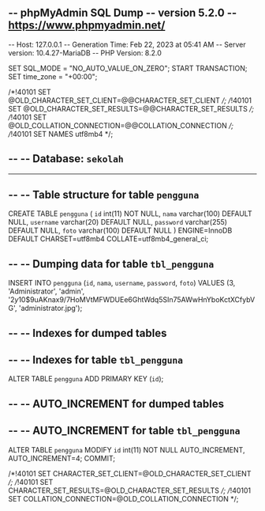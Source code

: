 -- phpMyAdmin SQL Dump
-- version 5.2.0
-- https://www.phpmyadmin.net/
--
-- Host: 127.0.0.1
-- Generation Time: Feb 22, 2023 at 05:41 AM
-- Server version: 10.4.27-MariaDB
-- PHP Version: 8.2.0

SET SQL_MODE = "NO_AUTO_VALUE_ON_ZERO";
START TRANSACTION;
SET time_zone = "+00:00";


/*!40101 SET @OLD_CHARACTER_SET_CLIENT=@@CHARACTER_SET_CLIENT */;
/*!40101 SET @OLD_CHARACTER_SET_RESULTS=@@CHARACTER_SET_RESULTS */;
/*!40101 SET @OLD_COLLATION_CONNECTION=@@COLLATION_CONNECTION */;
/*!40101 SET NAMES utf8mb4 */;

--
-- Database: `sekolah`
--

-- --------------------------------------------------------

--
-- Table structure for table `pengguna`
--

CREATE TABLE `pengguna` (
  `id` int(11) NOT NULL,
  `nama` varchar(100) DEFAULT NULL,
  `username` varchar(20) DEFAULT NULL,
  `password` varchar(255) DEFAULT NULL,
  `foto` varchar(100) DEFAULT NULL
) ENGINE=InnoDB DEFAULT CHARSET=utf8mb4 COLLATE=utf8mb4_general_ci;

--
-- Dumping data for table `tbl_pengguna`
--

INSERT INTO `pengguna` (`id`, `nama`, `username`, `password`, `foto`) VALUES
(3, 'Administrator', 'admin', '$2y$10$9uAKnax9/7HoMVtMFWDUEe6GhtWdq5SIn75AWwHnYboKctXCfybVG', 'administrator.jpg');

--
-- Indexes for dumped tables
--

--
-- Indexes for table `tbl_pengguna`
--
ALTER TABLE `pengguna`
  ADD PRIMARY KEY (`id`);

--
-- AUTO_INCREMENT for dumped tables
--

--
-- AUTO_INCREMENT for table `tbl_pengguna`
--
ALTER TABLE `pengguna`
  MODIFY `id` int(11) NOT NULL AUTO_INCREMENT, AUTO_INCREMENT=4;
COMMIT;

/*!40101 SET CHARACTER_SET_CLIENT=@OLD_CHARACTER_SET_CLIENT */;
/*!40101 SET CHARACTER_SET_RESULTS=@OLD_CHARACTER_SET_RESULTS */;
/*!40101 SET COLLATION_CONNECTION=@OLD_COLLATION_CONNECTION */;
